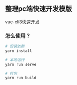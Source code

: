 ## 整理pc端快速开发模版

vue-cli3快速开发

### 怎么使用？

```bash
# 安装依赖
yarn install
```

```bash
# 本地运行
yarn run serve
```

```bash
# 打包
yarn run build
```
